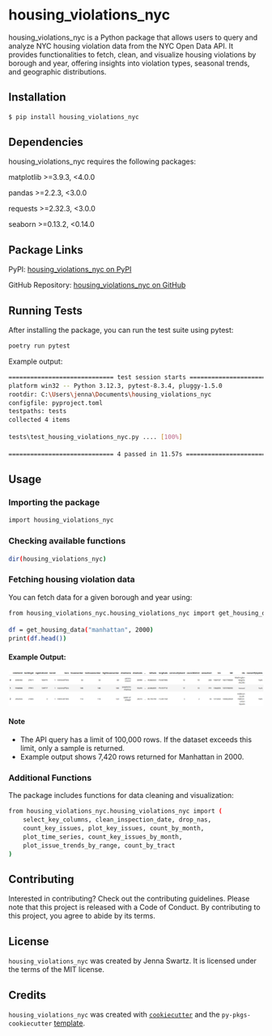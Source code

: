# housing_violations_nyc

housing_violations_nyc is a Python package that allows users to query and analyze NYC housing violation data from the NYC Open Data API. It provides functionalities to fetch, clean, and visualize housing violations by borough and year, offering insights into violation types, seasonal trends, and geographic distributions.

## Installation

```bash
$ pip install housing_violations_nyc
```

## Dependencies

housing_violations_nyc requires the following packages:

matplotlib >=3.9.3, <4.0.0

pandas >=2.2.3, <3.0.0

requests >=2.32.3, <3.0.0

seaborn >=0.13.2, <0.14.0

## Package Links

PyPI: [housing_violations_nyc on PyPI](https://pypi.org/project/housing-violations-nyc/)

GitHub Repository: [housing_violations_nyc on GitHub](https://github.com/jennaswartz88/housing_violations_nyc)

## Running Tests

After installing the package, you can run the test suite using pytest:

```bash
poetry run pytest
```

Example output:

```bash
============================= test session starts =============================
platform win32 -- Python 3.12.3, pytest-8.3.4, pluggy-1.5.0
rootdir: C:\Users\jenna\Documents\housing_violations_nyc
configfile: pyproject.toml
testpaths: tests
collected 4 items

tests\test_housing_violations_nyc.py .... [100%]

============================= 4 passed in 11.57s =============================
```

## Usage

### Importing the package

```bash
import housing_violations_nyc
```

### Checking available functions

```bash
dir(housing_violations_nyc)
```

### Fetching housing violation data

You can fetch data for a given borough and year using:

```bash
from housing_violations_nyc.housing_violations_nyc import get_housing_data

df = get_housing_data("manhattan", 2000)
print(df.head())
```

#### Example Output:

![Alt text](src/housing_violations_nyc/images/example_dataframe_output.png)

#### Note
- The API query has a limit of 100,000 rows. If the dataset exceeds this limit, only a sample is returned.
- Example output shows 7,420 rows returned for Manhattan in 2000.

### Additional Functions

The package includes functions for data cleaning and visualization:
```bash
from housing_violations_nyc.housing_violations_nyc import (
    select_key_columns, clean_inspection_date, drop_nas,
    count_key_issues, plot_key_issues, count_by_month,
    plot_time_series, count_key_issues_by_month,
    plot_issue_trends_by_range, count_by_tract
)
```

## Contributing

Interested in contributing? Check out the contributing guidelines. Please note that this project is released with a Code of Conduct. By contributing to this project, you agree to abide by its terms.

## License

`housing_violations_nyc` was created by Jenna Swartz. It is licensed under the terms of the MIT license.

## Credits

`housing_violations_nyc` was created with [`cookiecutter`](https://cookiecutter.readthedocs.io/en/latest/) and the `py-pkgs-cookiecutter` [template](https://github.com/py-pkgs/py-pkgs-cookiecutter).
